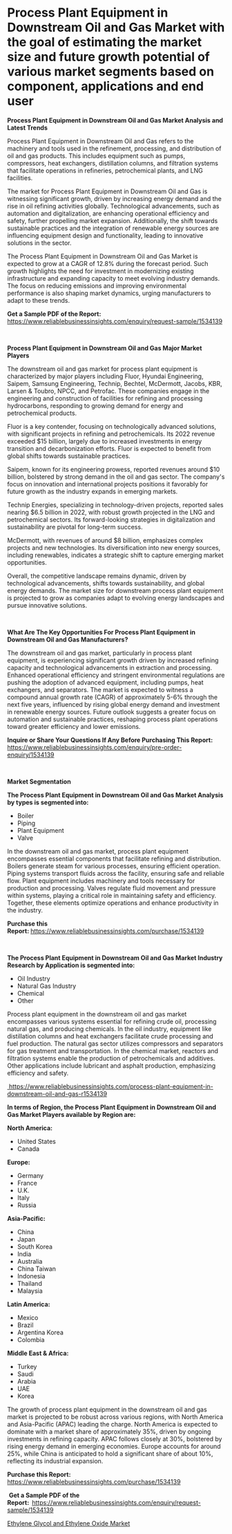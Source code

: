 <p><h1>Process Plant Equipment in Downstream Oil and Gas Market with the goal of estimating the market size and future growth potential of various market segments based on component, applications and end user</h1></p><p><strong>Process Plant Equipment in Downstream Oil and Gas Market Analysis and Latest Trends</strong></p>
<p><p>Process Plant Equipment in Downstream Oil and Gas refers to the machinery and tools used in the refinement, processing, and distribution of oil and gas products. This includes equipment such as pumps, compressors, heat exchangers, distillation columns, and filtration systems that facilitate operations in refineries, petrochemical plants, and LNG facilities. </p><p>The market for Process Plant Equipment in Downstream Oil and Gas is witnessing significant growth, driven by increasing energy demand and the rise in oil refining activities globally. Technological advancements, such as automation and digitalization, are enhancing operational efficiency and safety, further propelling market expansion. Additionally, the shift towards sustainable practices and the integration of renewable energy sources are influencing equipment design and functionality, leading to innovative solutions in the sector.</p><p>The Process Plant Equipment in Downstream Oil and Gas Market is expected to grow at a CAGR of 12.8% during the forecast period. Such growth highlights the need for investment in modernizing existing infrastructure and expanding capacity to meet evolving industry demands. The focus on reducing emissions and improving environmental performance is also shaping market dynamics, urging manufacturers to adapt to these trends.</p></p>
<p><strong>Get a Sample PDF of the Report:&nbsp;</strong> <a href="https://www.reliablebusinessinsights.com/enquiry/request-sample/1534139?utm_campaign=2121&utm_medium=2&utm_source=Github&utm_content=ia&utm_term=02022025&utm_id=process-plant-equipment-in-downstream-oil-and-gas">https://www.reliablebusinessinsights.com/enquiry/request-sample/1534139</a></p>
<p>&nbsp;</p>
<p><strong>Process Plant Equipment in Downstream Oil and Gas Major Market Players</strong></p>
<p><p>The downstream oil and gas market for process plant equipment is characterized by major players including Fluor, Hyundai Engineering, Saipem, Samsung Engineering, Technip, Bechtel, McDermott, Jacobs, KBR, Larsen & Toubro, NPCC, and Petrofac. These companies engage in the engineering and construction of facilities for refining and processing hydrocarbons, responding to growing demand for energy and petrochemical products.</p><p>Fluor is a key contender, focusing on technologically advanced solutions, with significant projects in refining and petrochemicals. Its 2022 revenue exceeded $15 billion, largely due to increased investments in energy transition and decarbonization efforts. Fluor is expected to benefit from global shifts towards sustainable practices.</p><p>Saipem, known for its engineering prowess, reported revenues around $10 billion, bolstered by strong demand in the oil and gas sector. The company's focus on innovation and international projects positions it favorably for future growth as the industry expands in emerging markets.</p><p>Technip Energies, specializing in technology-driven projects, reported sales nearing $6.5 billion in 2022, with robust growth projected in the LNG and petrochemical sectors. Its forward-looking strategies in digitalization and sustainability are pivotal for long-term success.</p><p>McDermott, with revenues of around $8 billion, emphasizes complex projects and new technologies. Its diversification into new energy sources, including renewables, indicates a strategic shift to capture emerging market opportunities.</p><p>Overall, the competitive landscape remains dynamic, driven by technological advancements, shifts towards sustainability, and global energy demands. The market size for downstream process plant equipment is projected to grow as companies adapt to evolving energy landscapes and pursue innovative solutions.</p></p>
<p>&nbsp;</p>
<p><strong>What Are The Key Opportunities For Process Plant Equipment in Downstream Oil and Gas Manufacturers?</strong></p>
<p><p>The downstream oil and gas market, particularly in process plant equipment, is experiencing significant growth driven by increased refining capacity and technological advancements in extraction and processing. Enhanced operational efficiency and stringent environmental regulations are pushing the adoption of advanced equipment, including pumps, heat exchangers, and separators. The market is expected to witness a compound annual growth rate (CAGR) of approximately 5-6% through the next five years, influenced by rising global energy demand and investment in renewable energy sources. Future outlook suggests a greater focus on automation and sustainable practices, reshaping process plant operations toward greater efficiency and lower emissions.</p></p>
<p><strong>Inquire or Share Your Questions If Any Before Purchasing This Report:</strong> <a href="https://www.reliablebusinessinsights.com/enquiry/pre-order-enquiry/1534139?utm_campaign=2121&utm_medium=2&utm_source=Github&utm_content=ia&utm_term=02022025&utm_id=process-plant-equipment-in-downstream-oil-and-gas">https://www.reliablebusinessinsights.com/enquiry/pre-order-enquiry/1534139</a></p>
<p>&nbsp;</p>
<p><strong>Market Segmentation</strong></p>
<p><strong>The Process Plant Equipment in Downstream Oil and Gas Market Analysis by types is segmented into:</strong></p>
<p><ul><li>Boiler</li><li>Piping</li><li>Plant Equipment</li><li>Valve</li></ul></p>
<p><p>In the downstream oil and gas market, process plant equipment encompasses essential components that facilitate refining and distribution. Boilers generate steam for various processes, ensuring efficient operation. Piping systems transport fluids across the facility, ensuring safe and reliable flow. Plant equipment includes machinery and tools necessary for production and processing. Valves regulate fluid movement and pressure within systems, playing a critical role in maintaining safety and efficiency. Together, these elements optimize operations and enhance productivity in the industry.</p></p>
<p><strong>Purchase this Report:&nbsp;</strong><a href="https://www.reliablebusinessinsights.com/purchase/1534139?utm_campaign=2121&utm_medium=2&utm_source=Github&utm_content=ia&utm_term=02022025&utm_id=process-plant-equipment-in-downstream-oil-and-gas">https://www.reliablebusinessinsights.com/purchase/1534139</a></p>
<p>&nbsp;</p>
<p><strong>The Process Plant Equipment in Downstream Oil and Gas Market Industry Research by Application is segmented into:</strong></p>
<p><ul><li>Oil Industry</li><li>Natural Gas Industry</li><li>Chemical</li><li>Other</li></ul></p>
<p><p>Process plant equipment in the downstream oil and gas market encompasses various systems essential for refining crude oil, processing natural gas, and producing chemicals. In the oil industry, equipment like distillation columns and heat exchangers facilitate crude processing and fuel production. The natural gas sector utilizes compressors and separators for gas treatment and transportation. In the chemical market, reactors and filtration systems enable the production of petrochemicals and additives. Other applications include lubricant and asphalt production, emphasizing efficiency and safety.</p></p>
<p><a href="https://www.reliablebusinessinsights.com/process-plant-equipment-in-downstream-oil-and-gas-r1534139?utm_campaign=2121&utm_medium=2&utm_source=Github&utm_content=ia&utm_term=02022025&utm_id=process-plant-equipment-in-downstream-oil-and-gas">&nbsp;https://www.reliablebusinessinsights.com/process-plant-equipment-in-downstream-oil-and-gas-r1534139</a></p>
<p><strong>In terms of Region, the Process Plant Equipment in Downstream Oil and Gas Market Players available by Region are:</strong></p>
<p>
    <p> <strong> North America: </strong>
        <ul>
            <li>United States</li>
            <li>Canada</li>
        </ul>
        </p> 
    <p> <strong> Europe: </strong>
        <ul>
            <li>Germany</li>
            <li>France</li>
            <li>U.K.</li>
            <li>Italy</li>
            <li>Russia</li>
        </ul>
        </p> 
    <p> <strong> Asia-Pacific: </strong>
        <ul>
            <li>China</li>
            <li>Japan</li>
            <li>South Korea</li>
            <li>India</li>
            <li>Australia</li>
            <li>China Taiwan</li>
            <li>Indonesia</li>
            <li>Thailand</li>
            <li>Malaysia</li>
        </ul>
        </p> 
    <p> <strong> Latin America: </strong>
        <ul>
            <li>Mexico</li>
            <li>Brazil</li>
            <li>Argentina Korea</li>
            <li>Colombia</li>
        </ul>
        </p> 
    <p> <strong> Middle East & Africa: </strong>
        <ul>
            <li>Turkey</li>
            <li>Saudi</li>
            <li>Arabia</li>
            <li>UAE</li>
            <li>Korea</li>
        </ul>
    </p>
    </p>
<p><p>The growth of process plant equipment in the downstream oil and gas market is projected to be robust across various regions, with North America and Asia-Pacific (APAC) leading the charge. North America is expected to dominate with a market share of approximately 35%, driven by ongoing investments in refining capacity. APAC follows closely at 30%, bolstered by rising energy demand in emerging economies. Europe accounts for around 25%, while China is anticipated to hold a significant share of about 10%, reflecting its industrial expansion.</p></p>
<p><strong>Purchase this Report: </strong><a href="https://www.reliablebusinessinsights.com/purchase/1534139?utm_campaign=2121&utm_medium=2&utm_source=Github&utm_content=ia&utm_term=02022025&utm_id=process-plant-equipment-in-downstream-oil-and-gas">https://www.reliablebusinessinsights.com/purchase/1534139</a></p>
<p>&nbsp;<strong>Get a Sample PDF of the Report:&nbsp;&nbsp;</strong><a href="https://www.reliablebusinessinsights.com/enquiry/request-sample/1534139?utm_campaign=2121&utm_medium=2&utm_source=Github&utm_content=ia&utm_term=02022025&utm_id=process-plant-equipment-in-downstream-oil-and-gas">https://www.reliablebusinessinsights.com/enquiry/request-sample/1534139</a></p>
<p><strong></strong></p>
<p><p><a href="https://github.com/AshrafKhan865/Market-Research-Report-List-1/blob/main/ethylene-glycol-and-ethylene-oxide-market.md?utm_campaign=2121&utm_medium=2&utm_source=Github&utm_content=ia&utm_term=02022025&utm_id=process-plant-equipment-in-downstream-oil-and-gas">Ethylene Glycol and Ethylene Oxide Market</a></p></p>